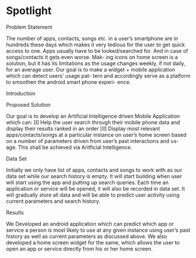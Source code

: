 # Spotlight

Problem Statement

The number of apps, contacts, songs etc. in a user’s smartphone are in hundreds these days which makes it very tedious for the user to get quick access to one. Apps usually have to be looked/searched for. And in case of songs/contacts it gets even worse. Mak- ing icons on home screen is a solution, but it has its limitations as the usage changes weekly, if not daily, for an average user.
Our goal is to make a widget + mobile application which can detect users’ usage pat- tern and accordingly serve as a platform to smoothen the android smart phone experi- ence.


Introduction

Proposed Solution

Our goal is to develop an Artificial Intelligence driven Mobile Application which can:
[I] Help the user search through their mobile phone data and display their results ranked in an order
[II] Display most relevant apps/contacts/songs at a particular instance on user’s home screen based on a number of parameters driven from user’s past interactions and us- age. This shall be achieved via Aritficial Intelligence.


Data Set

Initially we only have list of apps, contacts and songs to work with as our data set while our search history is empty.
It will start building when user will start using the app and putting up search queries. Each time an application or service will be opened, it will also be recorded in data set.
It will gradually store all data and will be able to predict user activity using current parameters and search history.


Results

We Developed an android application which can predict which app or service a person is most likely to use at any given instance using user’s past history as well as current parameters as discussed above.
We also developed a home screen widget for the same, which allows the user to open an app or service directly from his or her home screen.
